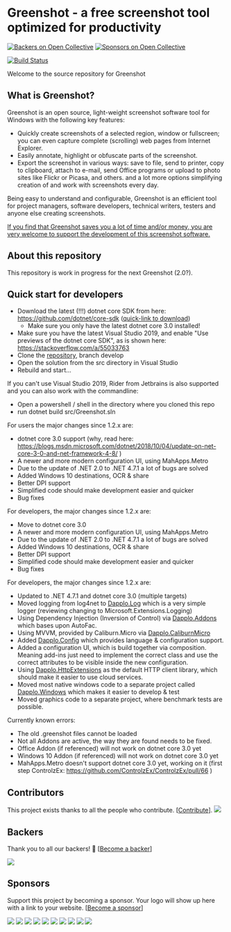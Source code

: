 Greenshot - a free screenshot tool optimized for productivity
=============================================================
[![Backers on Open Collective](https://opencollective.com/greenshot/backers/badge.svg)](#backers)
 [![Sponsors on Open Collective](https://opencollective.com/greenshot/sponsors/badge.svg)](#sponsors) 

[![Build Status](https://dev.azure.com/greenshot/Greenshot/_apis/build/status/greenshot?branchName=develop)](https://dev.azure.com/greenshot/Greenshot/_build/latest?definitionId=1&branchName=develop)

Welcome to the source repository for Greenshot

What is Greenshot?
------------------

Greenshot is an open source, light-weight screenshot software tool for Windows with the following key features:

* Quickly create screenshots of a selected region, window or fullscreen; you can even capture complete (scrolling) web pages from Internet Explorer.
* Easily annotate, highlight or obfuscate parts of the screenshot.
* Export the screenshot in various ways: save to file, send to printer, copy to clipboard, attach to e-mail, send Office programs or upload to photo sites like Flickr or Picasa, and others.
and a lot more options simplifying creation of and work with screenshots every day.

Being easy to understand and configurable, Greenshot is an efficient tool for project managers, software developers, technical writers, testers and anyone else creating screenshots.


[If you find that Greenshot saves you a lot of time and/or money, you are very welcome to support the development of this screenshot software.](http://getgreenshot.org/support/)


About this repository
---------------------
This repository is work in progress for the next Greenshot (2.0?).


Quick start for developers
----------------------------
* Download the latest (!!!) dotnet core SDK from here: https://github.com/dotnet/core-sdk ([quick-link to download](https://dotnetcli.blob.core.windows.net/dotnet/Sdk/master/dotnet-sdk-latest-win-x64.exe))
  * Make sure you only have the latest dotnet core 3.0 installed!
* Make sure you have the latest Visual Studio 2019, and enable "Use previews of the dotnet core SDK", as is shown here: https://stackoverflow.com/a/55033763
* Clone the [repository](https://github.com/greenshot/greenshot/tree/develop), branch develop
* Open the solution from the src directory in Visual Studio
* Rebuild and start...

If you can't use Visual Studio 2019, Rider from Jetbrains is also supported and you can also work with the commandline:
* Open a powershell / shell in the directory where you cloned this repo
* run dotnet build src/Greenshot.sln

For users the major changes since 1.2.x are:
* dotnet core 3.0 support (why, read here: https://blogs.msdn.microsoft.com/dotnet/2018/10/04/update-on-net-core-3-0-and-net-framework-4-8/ )
* A newer and more modern configuration UI, using MahApps.Metro
* Due to the update of .NET 2.0 to .NET 4.7.1 a lot of bugs are solved
* Added Windows 10 destinations, OCR & share
* Better DPI support
* Simplified code should make development easier and quicker
* Bug fixes


For developers, the major changes since 1.2.x are:
* Move to dotnet core 3.0
* A newer and more modern configuration UI, using MahApps.Metro
* Due to the update of .NET 2.0 to .NET 4.7.1 a lot of bugs are solved
* Added Windows 10 destinations, OCR & share
* Better DPI support
* Simplified code should make development easier and quicker
* Bug fixes


For developers, the major changes since 1.2.x are:
* Updated to .NET 4.7.1 and dotnet core 3.0 (multiple targets)
* Moved logging from log4net to [Dapplo.Log](https://github.com/dapplo/Dapplo.Log) which is a very simple logger (reviewing changing to Microsoft.Extensions.Logging)
* Using Dependency Injection (Inversion of Control) via [Dapplo.Addons](https://github.com/dapplo/Dapplo.Addons) which bases upon AutoFac.
* Using MVVM, provided by Caliburn.Micro via [Dapplo.CaliburnMicro](https://github.com/dapplo/Dapplo.CaliburnMicro)
* Added [Dapplo.Config](https://github.com/dapplo/Dapplo.Config) which provides language & configuration support.
* Added a configuration UI, which is build together via composition. Meaning add-ins just need to implement the correct class and use the correct attributes to be visible inside the new configuration.
* Using [Dapplo.HttpExtensions](https://github.com/dapplo/Dapplo.HttpExtensions) as the default HTTP client library, which should make it easier to use cloud services.
* Moved most native windows code to a separate project called [Dapplo.Windows](https://github.com/dapplo/Dapplo.Windows) which makes it easier to develop & test
* Moved graphics code to a separate project, where benchmark tests are possible.


Currently known errors:
* The old .greenshot files cannot be loaded
* Not all Addons are active, the way they are found needs to be fixed.
* Office Addon (if referenced) will not work on dotnet core 3.0 yet
* Windows 10 Addon (if referenced) will not work on dotnet core 3.0 yet
* MahApps.Metro doesn't support dotnet core 3.0 yet, working on it (first step ControlzEx: https://github.com/ControlzEx/ControlzEx/pull/66 )


## Contributors

This project exists thanks to all the people who contribute. [[Contribute](CONTRIBUTING.md)].
<a href="https://github.com/greenshot/greenshot/graphs/contributors"><img src="https://opencollective.com/greenshot/contributors.svg?width=890&button=false" /></a>


## Backers

Thank you to all our backers! 🙏 [[Become a backer](https://opencollective.com/greenshot#backer)]

<a href="https://opencollective.com/greenshot#backers" target="_blank"><img src="https://opencollective.com/greenshot/backers.svg?width=890"></a>


## Sponsors

Support this project by becoming a sponsor. Your logo will show up here with a link to your website. [[Become a sponsor](https://opencollective.com/greenshot#sponsor)]

<a href="https://opencollective.com/greenshot/sponsor/0/website" target="_blank"><img src="https://opencollective.com/greenshot/sponsor/0/avatar.svg"></a>
<a href="https://opencollective.com/greenshot/sponsor/1/website" target="_blank"><img src="https://opencollective.com/greenshot/sponsor/1/avatar.svg"></a>
<a href="https://opencollective.com/greenshot/sponsor/2/website" target="_blank"><img src="https://opencollective.com/greenshot/sponsor/2/avatar.svg"></a>
<a href="https://opencollective.com/greenshot/sponsor/3/website" target="_blank"><img src="https://opencollective.com/greenshot/sponsor/3/avatar.svg"></a>
<a href="https://opencollective.com/greenshot/sponsor/4/website" target="_blank"><img src="https://opencollective.com/greenshot/sponsor/4/avatar.svg"></a>
<a href="https://opencollective.com/greenshot/sponsor/5/website" target="_blank"><img src="https://opencollective.com/greenshot/sponsor/5/avatar.svg"></a>
<a href="https://opencollective.com/greenshot/sponsor/6/website" target="_blank"><img src="https://opencollective.com/greenshot/sponsor/6/avatar.svg"></a>
<a href="https://opencollective.com/greenshot/sponsor/7/website" target="_blank"><img src="https://opencollective.com/greenshot/sponsor/7/avatar.svg"></a>
<a href="https://opencollective.com/greenshot/sponsor/8/website" target="_blank"><img src="https://opencollective.com/greenshot/sponsor/8/avatar.svg"></a>
<a href="https://opencollective.com/greenshot/sponsor/9/website" target="_blank"><img src="https://opencollective.com/greenshot/sponsor/9/avatar.svg"></a>


